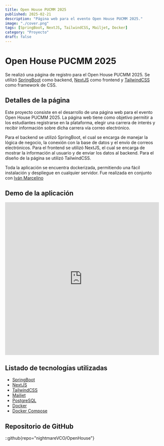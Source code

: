 ```yaml
---
title: Open House PUCMM 2025
published: 2025-02-21
description: "Página web para el evento Open House PUCMM 2025."
image: "./cover.png"
tags: [SpringBoot, NextJS, TailwindCSS, Mailjet, Docker]
category: "Proyecto"
draft: false
---
```


# Open House PUCMM 2025

Se realizó una página de registro para el Open House PUCMM 2025. Se utilizó [SpringBoot](https://spring.io/projects/spring-boot) como backend, [NextJS](https://nextjs.org/) como frontend y [TailwindCSS](https://tailwindcss.com) como framework de CSS.

## Detalles de la página

Este proyecto consiste en el desarrollo de una página web para el evento Open House PUCMM 2025. La página web tiene como objetivo permitir a los estudiantes registrarse en la plataforma, elegir una carrera de interés y recibir información sobre dicha carrera vía correo electrónico.

Para el backend se utilizó SpringBoot, el cual se encarga de manejar la lógica de negocio, la conexión con la base de datos y el envío de correos electrónicos. Para el frontend se utilizó NextJS, el cual se encarga de mostrar la información al usuario y de enviar los datos al backend. Para el diseño de la página se utilizó TailwindCSS.

Toda la aplicación se encuentra dockerizada, permitiendo una fácil instalación y despliegue en cualquier servidor. Fue realizada en conjunto con [Iván Marcelino](https://www.linkedin.com/in/ivan-marcelino-236046254/?locale=es_ES)

##  Demo de la aplicación

<iframe width="100%" height="500" src="https://www.youtube.com/embed/FEQsLwRRamQ?si=Kc5B2Rn8wF9KdvaF" title="YouTube video player" frameborder="0" allow="accelerometer; autoplay; clipboard-write; encrypted-media; gyroscope; picture-in-picture; web-share" referrerpolicy="strict-origin-when-cross-origin" allowfullscreen></iframe>

## Listado de tecnologías utilizadas

- [SpringBoot](https://spring.io/projects/spring-boot)
- [NextJS](https://nextjs.org/)
- [TailwindCSS](https://tailwindcss.com)
- [Mailjet](https://www.mailjet.com/)
- [PostgreSQL](https://www.postgresql.org/)
- [Docker](https://www.docker.com/)
- [Docker Compose](https://docs.docker.com/compose/)

## Repositorio de GitHub

::github{repo="nightmareVCO/OpenHouse"}

